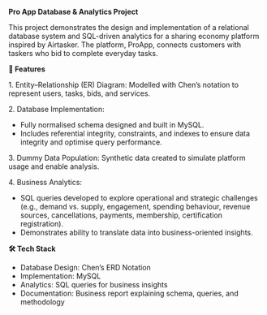 **Pro App Database \& Analytics Project**



This project demonstrates the design and implementation of a relational database system and SQL-driven analytics for a sharing economy platform inspired by Airtasker. The platform, ProApp, connects customers with taskers who bid to complete everyday tasks.



**🚀 Features**



1\. Entity–Relationship (ER) Diagram: Modelled with Chen’s notation to represent users, tasks, bids, and services.



2\. Database Implementation:

* Fully normalised schema designed and built in MySQL.
* Includes referential integrity, constraints, and indexes to ensure data integrity and optimise query performance.



3\. Dummy Data Population: Synthetic data created to simulate platform usage and enable analysis.



4\. Business Analytics:

* SQL queries developed to explore operational and strategic challenges (e.g., demand vs. supply, engagement, spending behaviour, revenue sources, cancellations, payments, membership, certification registration).
* Demonstrates ability to translate data into business-oriented insights.



**🛠 Tech Stack**



* Database Design: Chen’s ERD Notation
* Implementation: MySQL
* Analytics: SQL queries for business insights
* Documentation: Business report explaining schema, queries, and methodology
